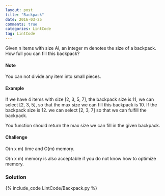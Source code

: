 ```yaml
---
layout: post
title: "Backpack"
date: 2016-03-25
comments: true
categories: LintCode
tag: LintCode 
---
```



Given n items with size Ai, an integer m denotes the size of a backpack. How full you can fill this backpack?

#### Note
You can not divide any item into small pieces.

#### Example
If we have 4 items with size [2, 3, 5, 7], the backpack size is 11, we can select [2, 3, 5], so that the max size we can fill this backpack is 10. If the backpack size is 12. we can select [2, 3, 7] so that we can fulfill the backpack.

You function should return the max size we can fill in the given backpack.

#### Challenge
O(n x m) time and O(m) memory.

O(n x m) memory is also acceptable if you do not know how to optimize memory.

<!--more-->

### Solution

{% include_code LintCode/Backpack.py %}



